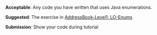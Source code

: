 <panel type="info" header="`W4.6a` Can explain the meaning of enumerations :star::star::star:" expanded no-close>
  <include src="../../book/oopDesign/classes/enumerations/embed-inOtherContext.md" boilerplate />
  <panel header="{{glyphicon_folder_close}} Evidence" expanded>

<include src="../../book/oopDesign/classes/enumerations/q-essay-defineWeekDays.md" />

  </panel>
</panel>

<!-- ==================================================================================================== -->

<panel type="info" header="`W4.6b` Can use Java enumerations :star::star::star:" expanded no-close>
  <include src="../../book/javaTools/enums/embed-inOtherContext.md" boilerplate />
  <panel header="{{glyphicon_folder_close}} Evidence" expanded>
  
**Acceptable**: Any code you have written that uses Java enumerations.

**Suggested**: The exercise in [AddressBook-Level1: LO-Enums]({{module_org}}/addressbook-level1/#use-enums-lo-enums)

**Submission**: Show your code during tutorial

  </panel>
</panel>
